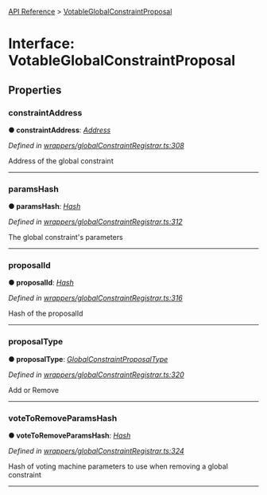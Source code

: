 [API Reference](../README.md) > [VotableGlobalConstraintProposal](../interfaces/VotableGlobalConstraintProposal.md)



# Interface: VotableGlobalConstraintProposal


## Properties
<a id="constraintAddress"></a>

###  constraintAddress

**●  constraintAddress**:  *[Address](../#Address)* 

*Defined in [wrappers/globalConstraintRegistrar.ts:308](https://github.com/daostack/arc.js/blob/f343aa24/lib/wrappers/globalConstraintRegistrar.ts#L308)*



Address of the global constraint




___

<a id="paramsHash"></a>

###  paramsHash

**●  paramsHash**:  *[Hash](../#Hash)* 

*Defined in [wrappers/globalConstraintRegistrar.ts:312](https://github.com/daostack/arc.js/blob/f343aa24/lib/wrappers/globalConstraintRegistrar.ts#L312)*



The global constraint's parameters




___

<a id="proposalId"></a>

###  proposalId

**●  proposalId**:  *[Hash](../#Hash)* 

*Defined in [wrappers/globalConstraintRegistrar.ts:316](https://github.com/daostack/arc.js/blob/f343aa24/lib/wrappers/globalConstraintRegistrar.ts#L316)*



Hash of the proposalId




___

<a id="proposalType"></a>

###  proposalType

**●  proposalType**:  *[GlobalConstraintProposalType](../enums/GlobalConstraintProposalType.md)* 

*Defined in [wrappers/globalConstraintRegistrar.ts:320](https://github.com/daostack/arc.js/blob/f343aa24/lib/wrappers/globalConstraintRegistrar.ts#L320)*



Add or Remove




___

<a id="voteToRemoveParamsHash"></a>

###  voteToRemoveParamsHash

**●  voteToRemoveParamsHash**:  *[Hash](../#Hash)* 

*Defined in [wrappers/globalConstraintRegistrar.ts:324](https://github.com/daostack/arc.js/blob/f343aa24/lib/wrappers/globalConstraintRegistrar.ts#L324)*



Hash of voting machine parameters to use when removing a global constraint




___


